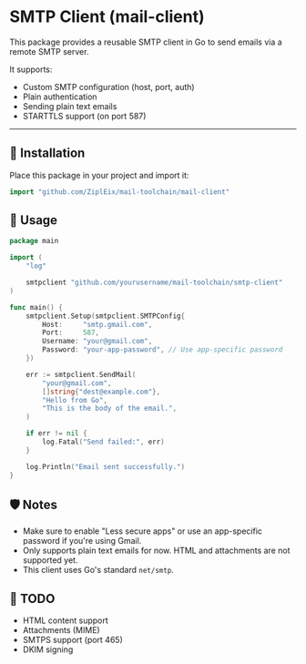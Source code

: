 # SMTP Client (mail-client)

This package provides a reusable SMTP client in Go to send emails via a remote SMTP server.

It supports:
- Custom SMTP configuration (host, port, auth)
- Plain authentication
- Sending plain text emails
- STARTTLS support (on port 587)

---

## 🔧 Installation

Place this package in your project and import it:

```go
import "github.com/ZiplEix/mail-toolchain/mail-client"
```

## 📧 Usage

```go
package main

import (
    "log"

    smtpclient "github.com/yourusername/mail-toolchain/smtp-client"
)

func main() {
    smtpclient.Setup(smtpclient.SMTPConfig{
        Host:     "smtp.gmail.com",
        Port:     587,
        Username: "your@gmail.com",
        Password: "your-app-password", // Use app-specific password
    })

    err := smtpclient.SendMail(
        "your@gmail.com",
        []string{"dest@example.com"},
        "Hello from Go",
        "This is the body of the email.",
    )

    if err != nil {
        log.Fatal("Send failed:", err)
    }

    log.Println("Email sent successfully.")
}
```

## 🛡️ Notes

 - Make sure to enable "Less secure apps" or use an app-specific password if you're using Gmail.
 - Only supports plain text emails for now. HTML and attachments are not supported yet.
 - This client uses Go's standard `net/smtp`.

## 🔮 TODO

 - HTML content support
 - Attachments (MIME)
 - SMTPS support (port 465)
 - DKIM signing

